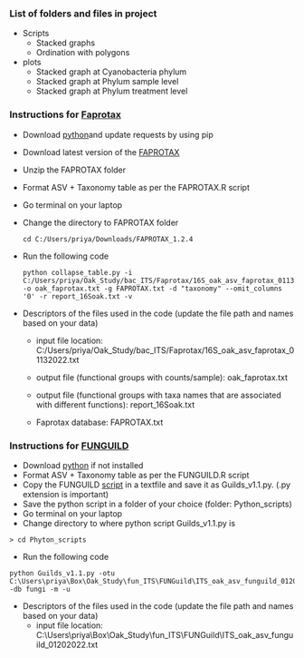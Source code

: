 ### List of folders and files in project ###
- Scripts
  - Stacked graphs
  - Ordination with polygons
- plots
  - Stacked graph at Cyanobacteria phylum
  - Stacked graph at Phylum sample level
  - Stacked graph at Phylum treatment level

### Instructions for [Faprotax](https://pages.uoregon.edu/slouca/LoucaLab/archive/FAPROTAX/lib/php/index.php) ###
- Download [python](https://www.python.org/downloads/)and update requests by using pip
- Download latest version of the [FAPROTAX](http://www.loucalab.com/archive/FAPROTAX/lib/php/index.php?section=Download) 
- Unzip the FAPROTAX folder
- Format  ASV + Taxonomy table as per the FAPROTAX.R script
- Go terminal on your laptop 
- Change the directory to FAPROTAX folder
  ```
  cd C:/Users/priya/Downloads/FAPROTAX_1.2.4
  ```
- Run the following code
  ```
  python collapse_table.py -i C:/Users/priya/Oak_Study/bac_ITS/Faprotax/16S_oak_asv_faprotax_01132022.txt -o oak_faprotax.txt -g FAPROTAX.txt -d "taxonomy" --omit_columns '0' -r report_16Soak.txt -v
  ```

- Descriptors of the files used in the code (update the file path and names based on your data)
  - input file location:      C:/Users/priya/Oak_Study/bac_ITS/Faprotax/16S_oak_asv_faprotax_01132022.txt
  
  - output file (functional groups with counts/sample):      oak_faprotax.txt
  
  - output file (functional groups with taxa names that are associated with different functions): report_16Soak.txt
  
  - Faprotax database: FAPROTAX.txt
  
### Instructions for [FUNGUILD](https://github.com/UMNFuN/FUNGuild) ###
- Download [python](https://www.python.org/downloads/) if not installed
- Format  ASV + Taxonomy table as per the FUNGUILD.R script
- Copy the FUNGUILD [script](https://raw.githubusercontent.com/UMNFuN/FUNGuild/master/Guilds_v1.1.py) in a textfile and save it as Guilds_v1.1.py. (.py extension is important)
- Save the python script in a folder of your choice (folder: Python_scripts)
- Go terminal on your laptop 
- Change directory to where python script Guilds_v1.1.py is
```
> cd Phyton_scripts
```
- Run the following code
```
python Guilds_v1.1.py -otu C:\Users\priya\Box\Oak_Study\fun_ITS\FUNGuild\ITS_oak_asv_funguild_01202022.txt -db fungi -m -u

```
- Descriptors of the files used in the code (update the file path and names based on your data)
  - input file location:      C:\Users\priya\Box\Oak_Study\fun_ITS\FUNGuild\ITS_oak_asv_funguild_01202022.txt
  

